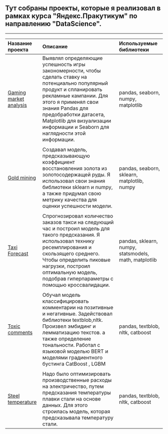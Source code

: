 ## Тут собраны проекты, которые я реализовал в рамках курса "Яндекс.Пракутикум" по направлению "DataScience".
***
| Название проекта             | Описание               | Используемые библиотеки                     |
| :-------------------- | :--------------------- |:---------------------------|
| [Gaming market analysis](https://github.com/Killdone/Kull/tree/master/Gaming%20market%20analysis) | Выявлял определяющие успешность игры закономерности, чтобы сделать ставку на потенциально популярный продукт и спланировать рекламные кампании. Для этого я применял свои знания Pandas для предобработки датасета, Matplotlib для визуализации информации и Seaborn для наглядности этой информации. | pandas, seaborn, numpy, matplotlib  |
| |
| [Gold mining](https://github.com/Killdone/Kull/tree/master/Gold%20mining) | Создавал модель, предсказывающую коэффициент восстановления золота из золотосодержащей руды. Я использовал свои знания библиотеки sklearn и numpy, а также придумал свою метрику качества для оценки успешности модели. | pandas, seaborn, sklearn, matplotlib, numpy |
| |
| [Taxi Forecast](https://github.com/Killdone/Kull/tree/master/Taxi%20Forecast) | Спрогнозировал количество заказов такси на следующий час и построил модель для такого предсказания. Я использовал технику ресемплирования и скользящего среднего. Чтобы определить пиковые нагрузки, построил оптимальную модель, подобрав гиперпараметры с помощью кроссвалидации. | pandas, sklearn, numpy, statsmodels, math, matplotlib|
| |
| [Toxic comments](https://github.com/Killdone/Kull/tree/master/Toxic%20comments) |Обучал модель классифицировать комментарии на позитивные и негативные. Задействовал библиотеки textblob,nltk. Произвел эмбидинг и лемматизацию текстов. а также определение тональности. Работал с языковой моделью BERT и моделями градиентного бустинга CatBoost , LGBM| pandas, textblob, nltk, catboost |
| |
| [Steel temperature](https://github.com/Killdone/Kull/tree/master/Steel%20temperature) | Надо было оптимизировать производственные расходы на электричество, путем предсказания температуры плавки стали на основе данных. Для этого строилась модель, которая предсказывала температуру стали.| pandas, textblob, nltk, catboost |

